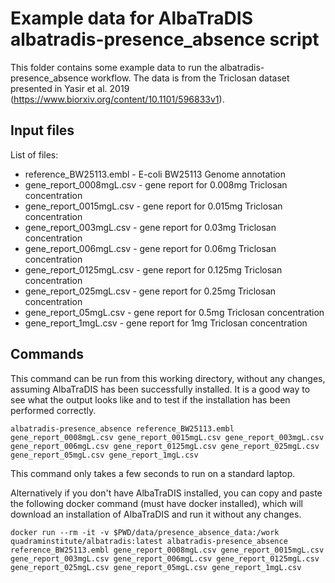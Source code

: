 # Example data for AlbaTraDIS albatradis-presence_absence script

This folder contains some example data to run the albatradis-presence_absence workflow. The data is from the Triclosan dataset presented in Yasir et al. 2019 (https://www.biorxiv.org/content/10.1101/596833v1). 

## Input files
List of files: 
* reference_BW25113.embl - E-coli BW25113 Genome annotation 
* gene_report_0008mgL.csv - gene report for 0.008mg Triclosan concentration
* gene_report_0015mgL.csv - gene report for 0.015mg Triclosan concentration
* gene_report_003mgL.csv - gene report for 0.03mg Triclosan concentration
* gene_report_006mgL.csv - gene report for 0.06mg Triclosan concentration
* gene_report_0125mgL.csv - gene report for 0.125mg Triclosan concentration
* gene_report_025mgL.csv - gene report for 0.25mg Triclosan concentration
* gene_report_05mgL.csv - gene report for 0.5mg Triclosan concentration
* gene_report_1mgL.csv - gene report for 1mg Triclosan concentration


## Commands

This command can be run from this working directory, without any changes, assuming AlbaTraDIS has been successfully installed. It is a good way to see what the output looks like and to test if the installation has been performed correctly.
```
albatradis-presence_absence reference_BW25113.embl gene_report_0008mgL.csv gene_report_0015mgL.csv gene_report_003mgL.csv gene_report_006mgL.csv gene_report_0125mgL.csv gene_report_025mgL.csv gene_report_05mgL.csv gene_report_1mgL.csv
```
This command only takes a few seconds to run on a standard laptop.

Alternatively if you don't have AlbaTraDIS installed, you can copy and paste the following docker command (must have docker installed), which will download an installation of AlbaTraDIS and run it without any changes.
```
docker run --rm -it -v $PWD/data/presence_absence_data:/work quadraminstitute/albatradis:latest albatradis-presence_absence reference_BW25113.embl gene_report_0008mgL.csv gene_report_0015mgL.csv gene_report_003mgL.csv gene_report_006mgL.csv gene_report_0125mgL.csv gene_report_025mgL.csv gene_report_05mgL.csv gene_report_1mgL.csv
```